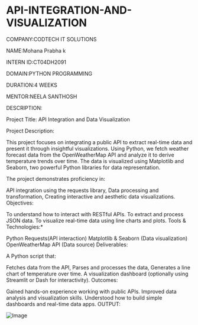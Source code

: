 # API-INTEGRATION-AND-VISUALIZATION

COMPANY:CODTECH IT SOLUTIONS

NAME:Mohana Prabha k

INTERN ID:CT04DH2091

DOMAIN:PYTHON PROGRAMMING

DURATION:4 WEEKS

MENTOR:NEELA SANTHOSH

DESCRIPTION:

Project Title: API Integration and Data Visualization

Project Description:

This project focuses on integrating a public API to extract real-time data and present it through insightful visualizations. Using Python, we fetch weather forecast data from the OpenWeatherMap API and analyze it to derive temperature trends over time. The data is visualized using Matplotlib and Seaborn, two powerful Python libraries for data representation.

The project demonstrates proficiency in:

API integration using the requests library,
Data processing and transformation,
Creating interactive and aesthetic data visualizations.
Objectives:

To understand how to interact with RESTful APIs.
To extract and process JSON data.
To visualize real-time data using line charts and plots.
Tools & Technologies:*

Python
Requests(API interaction)
Matplotlib & Seaborn (Data visualization)
OpenWeatherMap API (Data source)
Deliverables:

A Python script that:

Fetches data from the API,
Parses and processes the data,
Generates a line chart of temperature over time.
A visualization dashboard (optionally using Streamlit or Dash for interactivity).
Outcomes:

Gained hands-on experience working with public APIs.
Improved data analysis and visualization skills.
Understood how to build simple dashboards and real-time data apps.
OUTPUT:

![Image](https://github.com/user-attachments/assets/800bd787-f821-4a6f-9584-ee26ed35793b)
